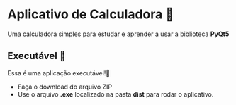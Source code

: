 # Aplicativo de Calculadora 🧮
Uma calculadora simples para estudar e aprender a usar a biblioteca **PyQt5**

## Executável 📁
Essa é uma aplicação executável!🤩 <br>
- Faça o download do arquivo ZIP
- Use o arquivo **.exe** localizado na pasta **dist** para rodar o aplicativo.
